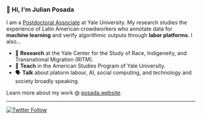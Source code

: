 ### 👋 Hi, I'm Julian Posada

I am a [Postdoctoral Associate](https://americanstudies.yale.edu/people/julian-posada) at Yale University. My research studies the experience of Latin American crowdworkers who annotate data for **machine learning** and verify algorithmic outputs through **labor platforms**. I also...

- 📝 **Research** at the Yale Center for the Study of Race, Indigeneity, and Transnational Migration (RITM).
- 🧠 **Teach** in the American Studies Program of Yale University.
- 🗣 **Talk** about platorm labour, AI, social computing, and technology and society broadly speaking.

Learn more about my work @ [posada.website](https://posada.website).

---
[![Twitter Follow](https://img.shields.io/twitter/follow/JulianPosada0?label=Follow&style=social)](https://twitter.com/JulianPosada0)

